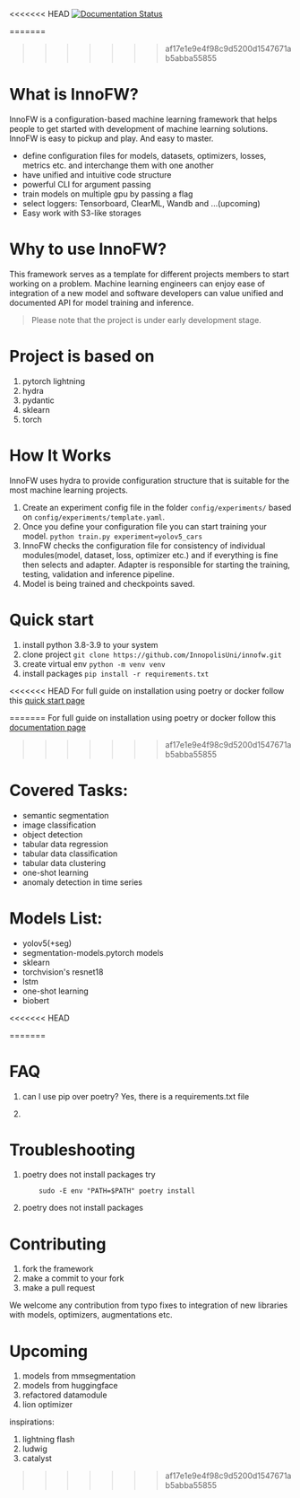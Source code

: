 <<<<<<< HEAD
[![Documentation Status](https://readthedocs.org/projects/innofw/badge/?version=latest)](https://innofw.readthedocs.io/en/latest/?badge=latest)


=======
>>>>>>> af17e1e9e4f98c9d5200d1547671ab5abba55855
# What is InnoFW?

InnoFW is a configuration-based machine learning framework that helps people to get started with development of machine learning solutions. InnoFW is easy to pickup and play. And easy to master.

- define configuration files for models, datasets, optimizers, losses, metrics etc. and interchange them with one another
- have unified and intuitive code structure
- powerful CLI for argument passing
- train models on multiple gpu by passing a flag
- select loggers: Tensorboard, ClearML, Wandb and ...(upcoming)
- Easy work with S3-like storages


# Why to use InnoFW?

This framework serves as a template for different projects members to start working on a problem. Machine learning engineers can enjoy ease of integration of a new model and software developers can value unified and documented API for model training and inference.


> Please note that the project is under early development stage.


# Project is based on
1. pytorch lightning
2. hydra
3. pydantic
4. sklearn
5. torch


# How It Works
InnoFW uses hydra to provide configuration structure that is suitable for the most machine learning projects.

1. Create an experiment config file in the folder ```config/experiments/``` based on ```config/experiments/template.yaml```.
2. Once you define your configuration file you can start training your model.
    ```python train.py experiment=yolov5_cars```
3. InnoFW checks the configuration file for consistency of individual modules(model, dataset, loss, optimizer etc.) and if everything is fine then selects and adapter. Adapter is responsible for starting the training, testing, validation and inference pipeline.
4. Model is being trained and checkpoints saved.


# Quick start

1. install python 3.8-3.9 to your system
2. clone project
    ```git clone https://github.com/InnopolisUni/innofw.git```
3. create virtual env
    ```python -m venv venv```
4. install packages
    ```pip install -r requirements.txt```


<<<<<<< HEAD
For full guide on installation using poetry or docker follow this [quick start page](https://innofw.readthedocs.io/en/latest/quick-start)

=======
For full guide on installation using poetry or docker follow this [documentation page](google.com)

<!-- ## With Docker
    1. Make sure you have set up an environment:
        1. install python 3.8-3.10 to your system
        2. install poetry

## Without Docker -->
>>>>>>> af17e1e9e4f98c9d5200d1547671ab5abba55855


# Covered Tasks:
- semantic segmentation
- image classification
- object detection
- tabular data regression
- tabular data classification
- tabular data clustering
- one-shot learning
- anomaly detection in time series


# Models List:
- yolov5(+seg)
- segmentation-models.pytorch models
- sklearn
- torchvision's resnet18
- lstm
- one-shot learning
- biobert

<<<<<<< HEAD

<!-- inspirations:
1. lightning flash
2. ludwig
3. catalyst -->
=======
# FAQ
1. can I use pip over poetry?
    Yes, there is a requirements.txt file

2. 


# Troubleshooting
1. poetry does not install packages
    try
    ```
        sudo -E env "PATH=$PATH" poetry install
    ```
2. poetry does not install packages

# Contributing

1. fork the framework
2. make a commit to your fork
3. make a pull request


We welcome any contribution from typo fixes to integration of new libraries with models, optimizers, augmentations etc.


# Upcoming
1. models from mmsegmentation
2. models from huggingface
3. refactored datamodule
4. lion optimizer


inspirations:
1. lightning flash
2. ludwig
3. catalyst
>>>>>>> af17e1e9e4f98c9d5200d1547671ab5abba55855
